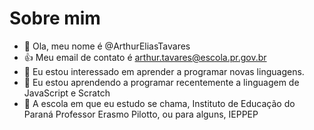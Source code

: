# Sobre mim
- 👋 Ola, meu nome é @ArthurEliasTavares
- :+1: Meu email de contato é arthur.tavares@escola.pr.gov.br
- 👀 Eu estou interessado em aprender a programar novas linguagens.
- 🌱 Eu estou aprendendo a programar recentemente a linguagem de JavaScript e Scratch
- 🏫 A escola em que eu estudo se chama, Instituto de Educação do Paraná Professor Erasmo Pilotto, ou para alguns, IEPPEP


<!---
ArthurEliasTavares/ArthurEliasTavares is a ✨ special ✨ repository because its `README.md` (this file) appears on your GitHub profile.
You can click the Preview link to take a look at your changes.
--->
